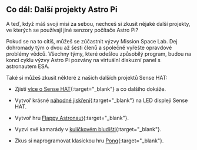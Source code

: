 ## Co dál: Další projekty Astro Pi

A teď, když máš svoji misi za sebou, nechceš si zkusit nějaké další projekty, ve kterých se používají jiné senzory počítače Astro Pi?

Pokud se na to cítíš, můžeš se zúčastnit výzvy Mission Space Lab. Dej dohromady tým o dvou až šesti členů a společně vyřešte opravdové problémy vědců. Všechny týmy, které odešlou způsobilý program, budou na konci cyklu výzvy Astro Pi pozvány na virtuální diskuzní panel s astronautem ESA.

Také si můžeš zkusit některé z našich dalších projektů Sense HAT:

+ Zjisti [více o Sense HAT](https://projects.raspberrypi.org/en/projects/getting-started-with-the-sense-hat){:target="_blank"} a co dalšího dokáže.

+ Vytvoř krásné [náhodné jiskření](https://projects.raspberrypi.org/en/projects/sense-hat-random-sparkles){:target="_blank"} na LED displeji Sense HAT.

+ Vytvoř hru [Flappy Astronaut](https://projects.raspberrypi.org/en/projects/flappy-astronaut){:target="_blank"}.

+ Vyzvi své kamarády v [kuličkovém bludišti](https://projects.raspberrypi.org/en/projects/sense-hat-marble-maze){:target="_blank"}.

+ Zkus si naprogramovat klasickou hru [Pong](https://projects.raspberrypi.org/en/projects/sense-hat-pong){:target="_blank"}.
